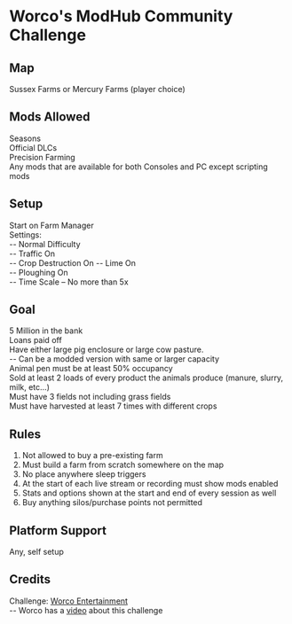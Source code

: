 # Worco's ModHub Community Challenge

## Map
Sussex Farms or Mercury Farms (player choice)

## Mods Allowed
Seasons  
Official DLCs  
Precision Farming  
Any mods that are available for both Consoles and PC except scripting mods

## Setup
Start on Farm Manager  
Settings:  
-- Normal Difficulty  
-- Traffic On  
-- Crop Destruction On 
-- Lime On  
-- Ploughing On  
-- Time Scale – No more than 5x

## Goal
5 Million in the bank  
Loans paid off  
Have either large pig enclosure or large cow pasture.  
-- Can be a modded version with same or larger capacity  
Animal pen must be at least 50% occupancy  
Sold at least 2 loads of every product the animals produce (manure, slurry, milk, etc...)  
Must have 3 fields not including grass fields  
Must have harvested at least 7 times with different crops

## Rules
1. Not allowed to buy a pre-existing farm
2. Must build a farm from scratch somewhere on the map
3. No place anywhere sleep triggers
4. At the start of each live stream or recording must show mods enabled
5. Stats and options shown at the start and end of every session as well
6. Buy anything silos/purchase points not permitted

## Platform Support
Any, self setup

## Credits
Challenge: [Worco Entertainment](https://www.youtube.com/channel/UCXC4lMXUv_1b-I6E0pKbkOg)  
-- Worco has a [video](https://www.youtube.com/watch?v=RmCcrt-ftRQ) about this challenge
